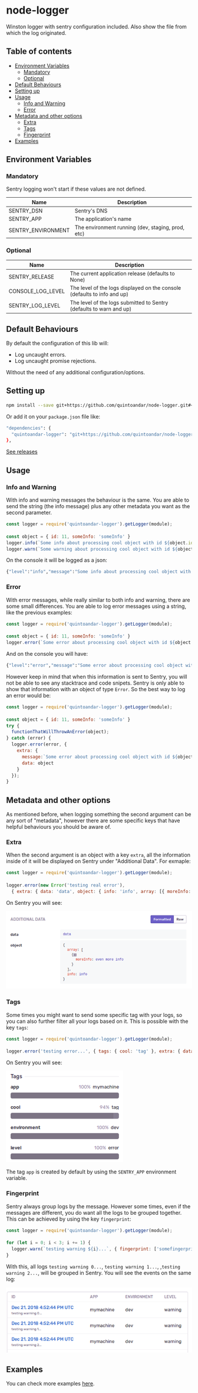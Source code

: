 # node-logger

Winston logger with sentry configuration included. Also show the file from which the log originated.

## Table of contents

* [Environment Variables](#environment-Variablss)
  * [Mandatory](#mandatory)
  * [Optional](#optional)
* [Default Behaviours](#default-behaviours)
* [Setting up](#setting-up)
* [Usage](#usage)
  * [Info and Warning](#info-and-Warning)
  * [Error](#error)
* [Metadata and other options](#metadata-and-other-options)
  * [Extra](#extra)
  * [Tags](#tags)
  * [Fingerprint](#fingerprint)
* [Examples](#examples)

## Environment Variables

### Mandatory

Sentry logging won't start if these values are not defined.

|        Name          |                 Description                       |
| -------------------- | ------------------------------------------------- |
| SENTRY_DSN           | Sentry's DNS                                      |
| SENTRY_APP           | The application's name                            |
| SENTRY_ENVIRONMENT   | The environment running (dev, staging, prod, etc) |


### Optional

|        Name          |                 Description                  |
| -------------------- | -------------------------------------------- |
| SENTRY_RELEASE       | The current application release (defaults to None) |
| CONSOLE_LOG_LEVEL    | The level of the logs displayed on the console (defaults to info and up) |
| SENTRY_LOG_LEVEL     | The level of the logs submitted to Sentry (defaults to warn and up) |

## Default Behaviours

By default the configuration of this lib will:
* Log uncaught errors.
* Log uncaught promise rejections.

Without the need of any additional configuration/options.

## Setting up

```sh
npm install --save git+https://github.com/quintoandar/node-logger.git#<latest-release-version>
```

Or add it on your `package.json` file like:

```sh
"dependencies": {
  "quintoandar-logger": "git+https://github.com/quintoandar/node-logger.git#<latest-release-version>",
},
```

[See releases](https://github.com/quintoandar/node-logger/releases)

## Usage

### Info and Warning

With info and warning messages the behaviour is the same. You are able to send the string (the info message) plus any other metadata you want as the second parameter.
```js
const logger = require('quintoandar-logger').getLogger(module);

const object = { id: 11, someInfo: 'someInfo' }
logger.info(`Some info about processing cool object with id ${object.id}`, { extra: { data: object } });
logger.warn(`Some warning about processing cool object with id ${object.id}`, { extra: { data: object } });
```

On the console it will be logged as a json:
```sh
{"level":"info","message":"Some info about processing cool object with id 10","extra_data":{"extra":{"data":{"id":"11","someInfo":"someInfo"}}},"logger_name":"path/to/my/file.js","timestamp":"2018-12-19T18:15:57.078Z"}
```

### Error

With error messages, while really similar to both info and warning, there are some small differences. You are able to log error messages using a string, like the previous examples:
```js
const logger = require('quintoandar-logger').getLogger(module);

const object = { id: 11, someInfo: 'someInfo' }
logger.error(`Some error about processing cool object with id ${object.id}`, { extra: { data: object } });
```

And on the console you will have:
```sh
{"level":"error","message":"Some error about processing cool object with id 10","extra_data":{"extra":{"data":{"id":"11","someInfo":"someInfo"}}},"logger_name":"path/to/my/file.js","timestamp":"2018-12-19T18:15:57.078Z"}
```

However keep in mind that when this information is sent to Sentry, you will not be able to see any stacktrace and code snipets. Sentry is only able to show that information with an object of type `Error`. So the best way to log an error would be:
```js
const logger = require('quintoandar-logger').getLogger(module);

const object = { id: 11, someInfo: 'someInfo' }
try {
  functionThatWillThrowAnError(object);
} catch (error) {
  logger.error(error, {
    extra: {
      message:`Some error about processing cool object with id ${object.id}`,
      data: object
    }
  });
}
```

## Metadata and other options

As mentioned before, when logging something the second argument can be any sort of "metadata", however there are some specific keys that have helpful behaviours you should be aware of.

### Extra

When the second argument is an object with a key `extra`, all the information inside of it will be displayed on Sentry under "Additional Data". For exmaple:
```js
const logger = require('quintoandar-logger').getLogger(module);

logger.error(new Error('testing real error'),
  { extra: { data: 'data', object: { info: 'info', array: [{ moreInfo: 'even more info' }] } } );
```

On Sentry you will see:

![](./additional_data.png)

### Tags

Some times you might want to send some specific tag with your logs, so you can also further filter all your logs based on it. This is possible with the key `tags`:

```js
const logger = require('quintoandar-logger').getLogger(module);

logger.error('testing error...', { tags: { cool: 'tag' }, extra: { data: 'data' } });
```

On Sentry you will see:

![](./tags.png)

The tag `app` is created by default by using the `SENTRY_APP` environment variable.

### Fingerprint

Sentry always group logs by the message. However some times, even if the messages are different, you do want all the logs to be grouped together. This can be achieved by using the key `fingerprint`:
```js
const logger = require('quintoandar-logger').getLogger(module);

for (let i = 0; i < 3; i += 1) {
  logger.warn(`testing warning ${i}...`, { fingerprint: ['somefingerprint'], extra: { data: 'data' } });
}
```

With this, all logs `testing warning 0...`, `testing warning 1...`, ,`testing warning 2...`, will be grouped in Sentry. You will see the events on the same log:

![](./fingerprints.png)

## Examples

You can check more examples [here](./example).